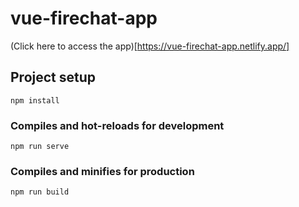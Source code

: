 # vue-firechat-app

(Click here to access the app)[https://vue-firechat-app.netlify.app/]

## Project setup
```
npm install
```

### Compiles and hot-reloads for development
```
npm run serve
```

### Compiles and minifies for production
```
npm run build
```
